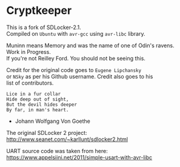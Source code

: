 # Cryptkeeper
This is a fork of SDLocker-2.1.  
Compiled on `Ubuntu` with `avr-gcc` using `avr-libc` library.  

Muninn means Memory and was the name of one of Odin's ravens.  
Work in Progress.  
If you're not Reilley Ford. You should not be seeing this.  
 
Credit for the original code goes to `Eugene Lipchansky`  
or `NSky` as per his Github username. Credit also goes to his  
list of contributors.  

`Lice in a fur collar`  
`Hide deep out of sight,`  
`But the devil hides deeper`  
`By far, in man's heart.`  
- Johann Wolfgang Von Goethe



The original SDLocker 2 project:  
http://www.seanet.com/~karllunt/sdlocker2.html

UART source code was taken from here:  
https://www.appelsiini.net/2011/simple-usart-with-avr-libc
